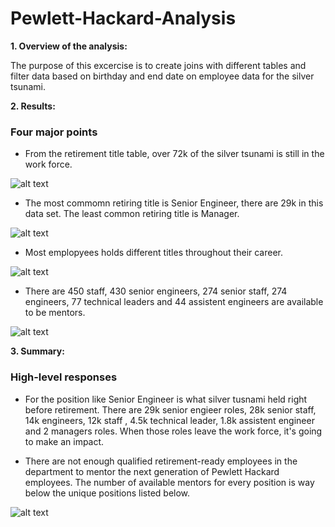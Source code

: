 # Pewlett-Hackard-Analysis
**1. Overview of the analysis:**

The purpose of this excercise is to create joins with different tables and filter data based on birthday and end date on employee data for the silver tsunami.

**2. Results:**
### Four major points 
- From the retirement title table, over 72k of the silver tsunami is still in the work force.

![alt text](https://github.com/shuyaof/Pewlett_Hackard_Analysis/blob/main/Resources/employees%20current%20at%20work.PNG "employees current at work.PNG")

- The most commomn retiring title is Senior Engineer, there are 29k in this data set. The least common retiring title is Manager.

![alt text](https://github.com/shuyaof/Pewlett_Hackard_Analysis/blob/main/Resources/retiring_title.PNG "retiring_title.PNG")

- Most emplopyees holds different titles throughout their career. 

![alt text](https://github.com/shuyaof/Pewlett_Hackard_Analysis/blob/main/Resources/mutiple%20titles%20before%20retirement.PNG "mutiple titles before retirement.PNG")

- There are 450 staff, 430 senior engineers, 274 senior staff, 274 engineers, 77 technical leaders and 44 assistent engineers are available to be mentors.

![alt text](https://github.com/shuyaof/Pewlett-Hackard-Analysis/blob/main/Resources/mentorship%20eligibility.PNG "mentorship_eligibility.PNG")

**3. Summary:**
### High-level responses
- For the position like Senior Engineer is what silver tusnami held right before retirement. There are 29k senior engieer roles, 28k senior staff, 14k engineers, 12k staff , 4.5k technical leader, 1.8k assistent engineer and 2 managers roles. When those roles leave the work force, it's going to make an impact.

- There are not enough qualified retirement-ready employees in the department to mentor the next generation of Pewlett Hackard employees. The number of available mentors for every position is way below the unique positions listed below.

![alt text](https://github.com/shuyaof/Pewlett-Hackard-Analysis/blob/main/Resources/retiring_title.PNG "retiring_title.PNG")




